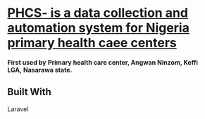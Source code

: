 # [PHCS- is a data collection and automation system for Nigeria primary health caee centers  ](https://https://digitalsolutions4maternalhealth.org/)



**First used  by** **Primary health care center, Angwan Ninzom, 
Keffi LGA, Nasarawa state.**





## Built With

Laravel


